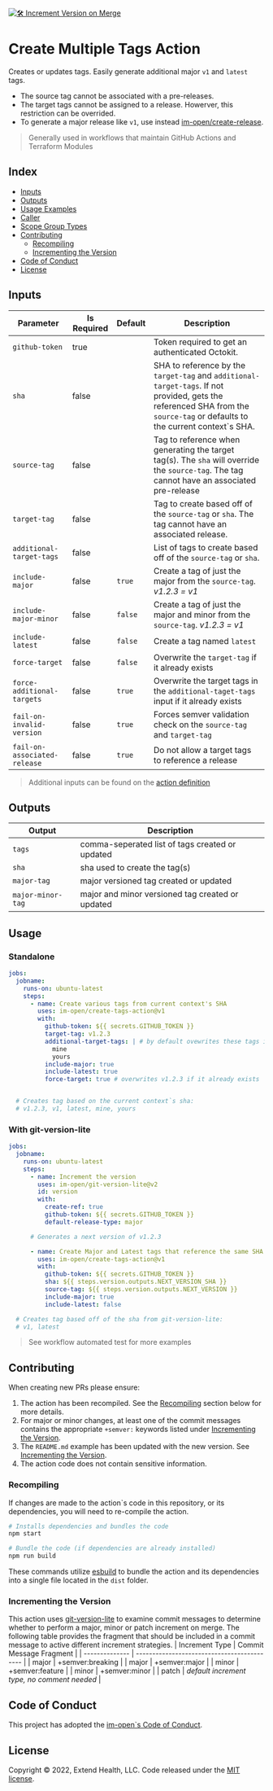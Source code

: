 [![🛠️ Increment Version on Merge](https://github.com/im-open/create-tags-action/actions/workflows/increment-version-on-merge.yml/badge.svg)](https://github.com/im-open/create-tags-action/actions/workflows/increment-version-on-merge.yml)

# Create Multiple Tags Action

Creates or updates tags. Easily generate additional major `v1` and `latest` tags.

- The source tag cannot be associated with a pre-releases.
- The target tags cannot be assigned to a release. Howerver, this restriction can be overrided.
- To generate a major release like `v1`, use instead [im-open/create-release](https://github.com/im-open/create-release).

> Generally used in workflows that maintain GitHub Actions and Terraform Modules

## Index

- [Inputs](#inputs)
- [Outputs](#outputs)
- [Usage Examples](#usage-examples)
- [Caller](#caller)
- [Scope Group Types](#scope-group-types)
- [Contributing](#contributing)
  - [Recompiling](#recompiling)
  - [Incrementing the Version](#incrementing-the-version)
- [Code of Conduct](#code-of-conduct)
- [License](#license)

## Inputs

| Parameter                    | Is Required | Default | Description                                                                                                                                                                 |
| ---------------------------- | ----------- | ------- | --------------------------------------------------------------------------------------------------------------------------------------------------------------------------- |
| `github-token`               | true        |         | Token required to get an authenticated Octokit.                                                                                                                             |
| `sha`                        | false       |         | SHA to reference by the `target-tag` and `additional-target-tags`. If not provided, gets the referenced SHA from the `source-tag` or defaults to the current context`s SHA. |
| `source-tag`                 | false       |         | Tag to reference when generating the target tag(s). The `sha` will override the `source-tag`. The tag cannot have an associated pre-release                                 |
| `target-tag`                 | false       |         | Tag to create based off of the `source-tag` or `sha`. The tag cannot have an associated release.                                                                            |
| `additional-target-tags`     | false       |         | List of tags to create based off of the `source-tag` or `sha`.                                                                                                              |
| `include-major`              | false       | `true`  | Create a tag of just the major from the `source-tag`. _v1.2.3 = v1_                                                                                                         |
| `include-major-minor`        | false       | `false` | Create a tag of just the major and minor from the `source-tag`. _v1.2.3 = v1_                                                                                               |
| `include-latest`             | false       | `false` | Create a tag named `latest`                                                                                                                                                 |
| `force-target`               | false       | `false` | Overwrite the `target-tag` if it already exists                                                                                                                             |
| `force-additional-targets`   | false       | `true`  | Overwrite the target tags in the `additional-taget-tags` input if it already exists                                                                                         |
| `fail-on-invalid-version`    | false       | `true`  | Forces semver validation check on the `source-tag` and `target-tag`                                                                                                         |
| `fail-on-associated-release` | false       | `true`  | Do not allow a target tags to reference a release                                                                                                                           |

> Additional inputs can be found on the [action definition](https://github.com/im-open/create-tags-action/blob/main/action.yml)

## Outputs

| Output            | Description                                      |
| ----------------- | ------------------------------------------------ |
| `tags`            | comma-seperated list of tags created or updated  |
| `sha`             | sha used to create the tag(s)                    |
| `major-tag`       | major versioned tag created or updated           |
| `major-minor-tag` | major and minor versioned tag created or updated |

## Usage

### Standalone

```yml
jobs:
  jobname:
    runs-on: ubuntu-latest
    steps:
      - name: Create various tags from current context's SHA
        uses: im-open/create-tags-action@v1
        with:
          github-token: ${{ secrets.GITHUB_TOKEN }}
          target-tag: v1.2.3
          additional-target-tags: | # by default ovewrites these tags if already exist
            mine
            yours
          include-major: true
          include-latest: true
          force-target: true # overwrites v1.2.3 if it already exists


  # Creates tag based on the current context`s sha:
  # v1.2.3, v1, latest, mine, yours
```

### With git-version-lite

```yml
jobs:
  jobname:
    runs-on: ubuntu-latest
    steps:
      - name: Increment the version
        uses: im-open/git-version-lite@v2
        id: version
        with:
          create-ref: true
          github-token: ${{ secrets.GITHUB_TOKEN }}
          default-release-type: major

      # Generates a next version of v1.2.3

      - name: Create Major and Latest tags that reference the same SHA as the main tag
        uses: im-open/create-tags-action@v1
        with:
          github-token: ${{ secrets.GITHUB_TOKEN }}
          sha: ${{ steps.version.outputs.NEXT_VERSION_SHA }}
          source-tag: ${{ steps.version.outputs.NEXT_VERSION }}
          include-major: true
          include-latest: false

  # Creates tag based off of the sha from git-version-lite:
  # v1, latest
```

> See workflow automated test for more examples

## Contributing

When creating new PRs please ensure:

1. The action has been recompiled. See the [Recompiling](#recompiling) section below for more details.
2. For major or minor changes, at least one of the commit messages contains the appropriate `+semver:` keywords listed under [Incrementing the Version](#incrementing-the-version).
3. The `README.md` example has been updated with the new version. See [Incrementing the Version](#incrementing-the-version).
4. The action code does not contain sensitive information.

### Recompiling

If changes are made to the action`s code in this repository, or its dependencies, you will need to re-compile the action.

```sh
# Installs dependencies and bundles the code
npm start

# Bundle the code (if dependencies are already installed)
npm run build
```

These commands utilize [esbuild](https://esbuild.github.io/getting-started/#bundling-for-node) to bundle the action and
its dependencies into a single file located in the `dist` folder.

### Incrementing the Version

This action uses [git-version-lite] to examine commit messages to determine whether to perform a major, minor or patch increment on merge. The following table provides the fragment that should be included in a commit message to active different increment strategies.
| Increment Type | Commit Message Fragment |
| -------------- | ------------------------------------------- |
| major | +semver:breaking |
| major | +semver:major |
| minor | +semver:feature |
| minor | +semver:minor |
| patch | _default increment type, no comment needed_ |

## Code of Conduct

This project has adopted the [im-open`s Code of Conduct](https://github.com/im-open/.github/blob/main/CODE_OF_CONDUCT.md).

## License

Copyright &copy; 2022, Extend Health, LLC. Code released under the [MIT license](LICENSE).

[git-version-lite]: https://github.com/im-open/git-version-lite
